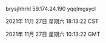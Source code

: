 brysjhhrhl 59.174.24.190 yqqlmgsycl

2021年 11月 27日 星期六 18:13:22 CST

2021年 11月 27日 星期六 10:13:22 GMT
